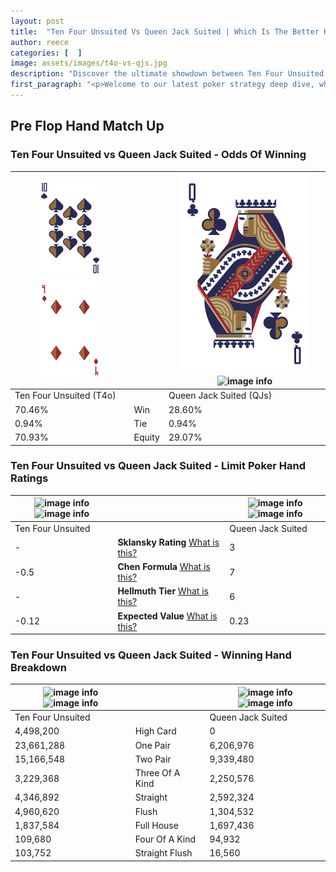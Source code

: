 ```yaml
---
layout: post
title:  "Ten Four Unsuited Vs Queen Jack Suited | Which Is The Better Hand In Poker? A Complete Guide"
author: reece
categories: [  ]
image: assets/images/t4o-vs-qjs.jpg
description: "Discover the ultimate showdown between Ten Four Unsuited and Queen Jack Suited in poker! Uncover the odds, strategies, and scenarios where one hand triumphs over the other. Get ready to up your poker game with this thrilling analysis."
first_paragraph: "<p>Welcome to our latest poker strategy deep dive, where we're pitting two distinct hands against each other in a high-stakes showdown: Ten Four Unsuited vs Queen Jack Suited.</p><p>In the dynamic world of poker, every decision counts, and knowing which hand holds the upper hand is key to your success at the table.</p><p>In this article, we'll dissect these two hands, explore the scenarios where one dominates the other, and equip you with the knowledge to make strategic choices that can tip the odds in your favor.</p><p>Get ready to unravel the intriguing dynamics of these poker hands and elevate your game to new heights.</p>"
---
```




[comment]: # (sp0)

## Pre Flop Hand Match Up

<div class="table hand-ratings" markdown="1"> 



### Ten Four Unsuited vs Queen Jack Suited - Odds Of Winning


    
| ![image info](assets/images/hand1/T.png) ![image info](assets/images/hand1/4o.png) |  | ![image info](assets/images/hand2/Q.png) ![image info](assets/images/hand2/Js.png) |
| -------- | -------- | -------- |
| Ten Four Unsuited (T4o) |  | Queen Jack Suited (QJs) |
| 70.46% | Win | 28.60% |
| 0.94% | Tie | 0.94% |
| 70.93% | Equity | 29.07% |




[comment]: # (sp1)



### Ten Four Unsuited vs Queen Jack Suited - Limit Poker Hand Ratings


    
| ![image info](https://www.riverpairs.com/assets/images/hand1/T.png) ![image info](https://www.riverpairs.com/assets/images/hand1/4o.png) |  | ![image info](https://www.riverpairs.com/assets/images/hand2/Q.png) ![image info](https://www.riverpairs.com/assets/images/hand2/Js.png) |
| -------- | -------- | -------- |
| Ten Four Unsuited |  | Queen Jack Suited |
| - | **Sklansky Rating** [What is this?](/sklansky-rating-explained) | 3 |
| -0.5 | **Chen Formula** [What is this?](/chen-formula-explained) | 7 |
| - | **Hellmuth Tier** [What is this?](/Hellmuth-tier-explained) | 6 |
| -0.12 | **Expected Value** [What is this?](/expected-value-explained) | 0.23 |




[comment]: # (sp2)



### Ten Four Unsuited vs Queen Jack Suited - Winning Hand Breakdown


    
| ![image info](https://www.riverpairs.com/assets/images/hand1/T.png) ![image info](https://www.riverpairs.com/assets/images/hand1/4o.png) |  | ![image info](https://www.riverpairs.com/assets/images/hand2/Q.png) ![image info](https://www.riverpairs.com/assets/images/hand2/Js.png) |
| -------- | -------- | -------- |
| Ten Four Unsuited |  | Queen Jack Suited |
| 4,498,200 | High Card | 0 |
| 23,661,288 | One Pair | 6,206,976 |
| 15,166,548 | Two Pair | 9,339,480 |
| 3,229,368 | Three Of A Kind | 2,250,576 |
| 4,346,892 | Straight | 2,592,324 |
| 4,960,620 | Flush | 1,304,532 |
| 1,837,584 | Full House | 1,697,436 |
| 109,680 | Four Of A Kind | 94,932 |
| 103,752 | Straight Flush | 16,560 |




[comment]: # (sp3)



</div>

[comment]: # (sp4)



[comment]: # (sp5)

